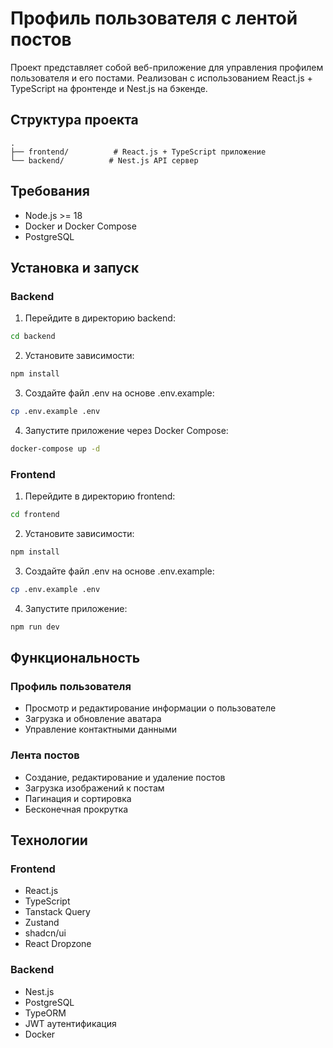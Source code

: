 # Профиль пользователя с лентой постов

Проект представляет собой веб-приложение для управления профилем пользователя и его постами. Реализован с использованием React.js + TypeScript на фронтенде и Nest.js на бэкенде.

## Структура проекта

```
.
├── frontend/          # React.js + TypeScript приложение
└── backend/          # Nest.js API сервер
```

## Требования

- Node.js >= 18
- Docker и Docker Compose
- PostgreSQL

## Установка и запуск

### Backend

1. Перейдите в директорию backend:
```bash
cd backend
```

2. Установите зависимости:
```bash
npm install
```

3. Создайте файл .env на основе .env.example:
```bash
cp .env.example .env
```

4. Запустите приложение через Docker Compose:
```bash
docker-compose up -d
```

### Frontend

1. Перейдите в директорию frontend:
```bash
cd frontend
```

2. Установите зависимости:
```bash
npm install
```

3. Создайте файл .env на основе .env.example:
```bash
cp .env.example .env
```

4. Запустите приложение:
```bash
npm run dev
```

## Функциональность

### Профиль пользователя
- Просмотр и редактирование информации о пользователе
- Загрузка и обновление аватара
- Управление контактными данными

### Лента постов
- Создание, редактирование и удаление постов
- Загрузка изображений к постам
- Пагинация и сортировка
- Бесконечная прокрутка

## Технологии

### Frontend
- React.js
- TypeScript
- Tanstack Query
- Zustand
- shadcn/ui
- React Dropzone

### Backend
- Nest.js
- PostgreSQL
- TypeORM
- JWT аутентификация
- Docker 
